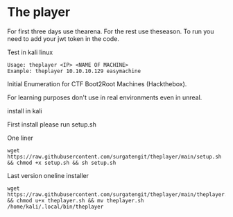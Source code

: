 # The player

For first three days use thearena.
For the rest use theseason.
To run you need to add your jwt token in the code.


Test in kali linux
```
Usage: theplayer <IP> <NAME OF MACHINE>
Example: theplayer 10.10.10.129 easymachine
```
Initial Enumeration for CTF Boot2Root Machines (Hackthebox).

For learning purposes don't use in real environments even in unreal. 

install in kali

First install please run setup.sh

One liner
```
wget https://raw.githubusercontent.com/surgatengit/theplayer/main/setup.sh && chmod +x setup.sh && sh setup.sh
```

Last version oneline installer
```
wget https://raw.githubusercontent.com/surgatengit/theplayer/main/theplayer.sh && chmod u+x theplayer.sh && mv theplayer.sh /home/kali/.local/bin/theplayer 
```
